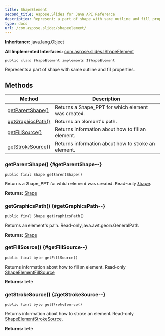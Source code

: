 ```yaml
---
title: ShapeElement
second_title: Aspose.Slides for Java API Reference
description: Represents a part of shape with same outline and fill properties.
type: docs
url: /com.aspose.slides/shapeelement/
---
```

**Inheritance:**
java.lang.Object

**All Implemented Interfaces:**
[com.aspose.slides.IShapeElement](../../com.aspose.slides/ishapeelement)
```
public class ShapeElement implements IShapeElement
```

Represents a part of shape with same outline and fill properties.
## Methods

| Method | Description |
| --- | --- |
| [getParentShape()](#getParentShape--) | Returns a Shape\_PPT for which element was created. |
| [getGraphicsPath()](#getGraphicsPath--) | Returns an element's path. |
| [getFillSource()](#getFillSource--) | Returns information about how to fill an element. |
| [getStrokeSource()](#getStrokeSource--) | Returns information about how to stroke an element. |
### getParentShape() {#getParentShape--}
```
public final Shape getParentShape()
```


Returns a Shape\_PPT for which element was created. Read-only [Shape](../../com.aspose.slides/shape).

**Returns:**
[Shape](../../com.aspose.slides/shape)
### getGraphicsPath() {#getGraphicsPath--}
```
public final Shape getGraphicsPath()
```


Returns an element's path. Read-only java.awt.geom.GeneralPath.

**Returns:**
[Shape](../../java.awt/shape)
### getFillSource() {#getFillSource--}
```
public final byte getFillSource()
```


Returns information about how to fill an element. Read-only [ShapeElementFillSource](../../com.aspose.slides/shapeelementfillsource).

**Returns:**
byte
### getStrokeSource() {#getStrokeSource--}
```
public final byte getStrokeSource()
```


Returns information about how to stroke an element. Read-only [ShapeElementStrokeSource](../../com.aspose.slides/shapeelementstrokesource).

**Returns:**
byte
